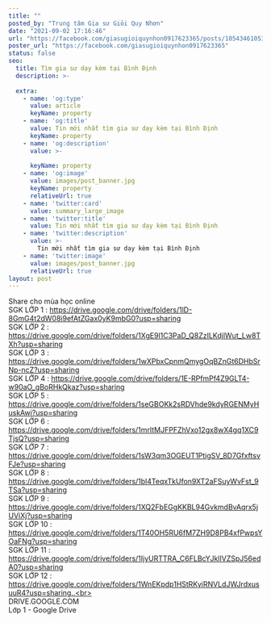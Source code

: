 ```yaml
---
title: ""
posted_by: "Trung tâm Gia sư Giỏi Quy Nhơn"
date: "2021-09-02 17:16:46"
url: "https://facebook.com/giasugioiquynhon0917623365/posts/1054346105304049"
poster_url: "https://facebook.com/giasugioiquynhon0917623365"
status: false
seo:
  title: Tìm gia sư dạy kèm tại Bình Định
  description: >-
    
  extra:
    - name: 'og:type'
      value: article
      keyName: property
    - name: 'og:title'
      value: Tin mới nhất tìm gia sư dạy kèm tại Bình Định
      keyName: property
    - name: 'og:description'
      value: >-
        
      keyName: property
    - name: 'og:image'
      value: images/post_banner.jpg
      keyName: property
      relativeUrl: true
    - name: 'twitter:card'
      value: summary_large_image
    - name: 'twitter:title'
      value: Tin mới nhất tìm gia sư dạy kèm tại Bình Định
    - name: 'twitter:description'
      value: >-
        Tin mới nhất tìm gia sư dạy kèm tại Bình Định
    - name: 'twitter:image'
      value: images/post_banner.jpg
      relativeUrl: true
layout: post
---
```

Share cho mùa học online<br>SGK LỚP 1 : https://drive.google.com/drive/folders/1lD-8GmG4t2dW08i9efAtZGax0yK9mbG0?usp=sharing<br>SGK LỚP 2 : https://drive.google.com/drive/folders/1XgE9l1C3PaD_Q8ZzILKdjlWut_Lw8TXh?usp=sharing<br>SGK LỚP 3 : https://drive.google.com/drive/folders/1wXPbxCpnmQmygOqBZnGt6DHbSrNp-ncZ?usp=sharing<br>SGK LỚP 4 : https://drive.google.com/drive/folders/1E-RPfmPf4Z9GLT4-w90aO_gBoRHkQkaz?usp=sharing<br>SGK LỚP 5 : https://drive.google.com/drive/folders/1seGBOKk2sRDVhde9kdyRGENMyHuskAwi?usp=sharing<br>SGK LỚP 6 : https://drive.google.com/drive/folders/1mrItMJFPFZhVxo12gx8wX4gq1XC9TjsQ?usp=sharing<br>SGK LỚP 7 : https://drive.google.com/drive/folders/1sW3qm3OGEUT1PtigSV_8D7GfxftsvFJe?usp=sharing<br>SGK LỚP 8 : https://drive.google.com/drive/folders/1bl4TeqxTkUfon9XT2aFSuyWvFst_9TSa?usp=sharing<br>SGK LỚP 9 : https://drive.google.com/drive/folders/1XQ2FbEGgKKBL94GvkmdBvAqrx5jUViXj?usp=sharing<br>SGK LỚP 10 : https://drive.google.com/drive/folders/1T40OH5RU6fM7ZH9D8PB4xfPwpsYOaFNg?usp=sharing<br>SGK LỚP 11 : https://drive.google.com/drive/folders/1IjyURTTRA_C6FLBcYJklIVZSpJ56edA0?usp=sharing<br>SGK LỚP 12 : https://drive.google.com/drive/folders/1WnEKpdp1HStRKyiRNVLdJWJrdxusuuR4?usp=sharing..<br><br>DRIVE.GOOGLE.COM<br>Lớp 1 - Google Drive
